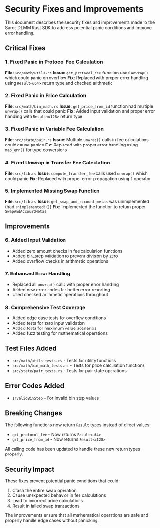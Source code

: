 # Security Fixes and Improvements

This document describes the security fixes and improvements made to the Saros DLMM Rust SDK to address potential panic conditions and improve error handling.

## Critical Fixes

### 1. Fixed Panic in Protocol Fee Calculation
**File**: `src/math/utils.rs`
**Issue**: `get_protocol_fee` function used `unwrap()` which could panic on overflow
**Fix**: Replaced with proper error handling using `Result<u64>` return type and checked arithmetic

### 2. Fixed Panic in Price Calculation
**File**: `src/math/bin_math.rs`
**Issue**: `get_price_from_id` function had multiple `unwrap()` calls that could panic
**Fix**: Added input validation and proper error handling with `Result<u128>` return type

### 3. Fixed Panic in Variable Fee Calculation
**File**: `src/state/pair.rs`
**Issue**: Multiple `unwrap()` calls in fee calculations could cause panics
**Fix**: Replaced with proper error handling using `map_err()` for type conversions

### 4. Fixed Unwrap in Transfer Fee Calculation
**File**: `src/lib.rs`
**Issue**: `compute_transfer_fee` calls used `unwrap()` which could panic
**Fix**: Replaced with proper error propagation using `?` operator

### 5. Implemented Missing Swap Function
**File**: `src/lib.rs`
**Issue**: `get_swap_and_account_metas` was unimplemented (had `unimplemented!()`)
**Fix**: Implemented the function to return proper `SwapAndAccountMetas`

## Improvements

### 6. Added Input Validation
- Added zero amount checks in fee calculation functions
- Added bin_step validation to prevent division by zero
- Added overflow checks in arithmetic operations

### 7. Enhanced Error Handling
- Replaced all `unwrap()` calls with proper error handling
- Added new error codes for better error reporting
- Used checked arithmetic operations throughout

### 8. Comprehensive Test Coverage
- Added edge case tests for overflow conditions
- Added tests for zero input validation
- Added tests for maximum value scenarios
- Added fuzz testing for mathematical operations

## Test Files Added

- `src/math/utils_tests.rs` - Tests for utility functions
- `src/math/bin_math_tests.rs` - Tests for price calculation functions
- `src/state/pair_tests.rs` - Tests for pair state operations

## Error Codes Added

- `InvalidBinStep` - For invalid bin step values

## Breaking Changes

The following functions now return `Result` types instead of direct values:
- `get_protocol_fee` - Now returns `Result<u64>`
- `get_price_from_id` - Now returns `Result<u128>`

All calling code has been updated to handle these new return types properly.

## Security Impact

These fixes prevent potential panic conditions that could:
1. Crash the entire swap operation
2. Cause unexpected behavior in fee calculations
3. Lead to incorrect price calculations
4. Result in failed swap transactions

The improvements ensure that all mathematical operations are safe and properly handle edge cases without panicking.
